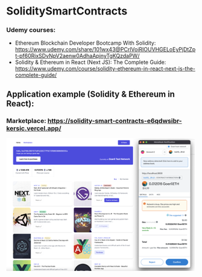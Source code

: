 # SoliditySmartContracts

### Udemy courses: 
- Ethereum Blockchain Developer Bootcamp With Solidity: https://www.udemy.com/share/101wx43@PCrlVoiRIOUVHGELoEyPjDtZpt-pf60RixSDvNpV2aenw0AdhaApjnyTgKQzdaPW/
- Solidity & Ethereum in React (Next JS): The Complete Guide: https://www.udemy.com/course/solidity-ethereum-in-react-next-js-the-complete-guide/

## Application example (Solidity & Ethereum in React):
### Marketplace: https://solidity-smart-contracts-e6qdwsibr-kersic.vercel.app/

<img src="https://github.com/Kersic/SoliditySmartContracts/blob/main/SolidityAndEthereumInReactCourse/marketplace-eth/screenshots/Screenshot%20at%20Jan%2005%2018-33-51.png" width="500">
